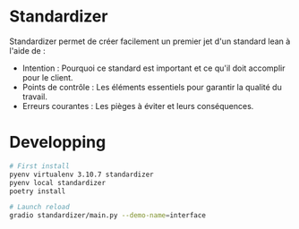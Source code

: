 # Standardizer
Standardizer permet de créer facilement un premier jet d'un standard lean à l'aide de :
- Intention : Pourquoi ce standard est important et ce qu'il doit accomplir pour le client.
- Points de contrôle : Les éléments essentiels pour garantir la qualité du travail.
- Erreurs courantes : Les pièges à éviter et leurs conséquences.


# Developping
```bash
# First install
pyenv virtualenv 3.10.7 standardizer
pyenv local standardizer
poetry install

# Launch reload
gradio standardizer/main.py --demo-name=interface
```